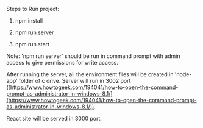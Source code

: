 Steps to Run project:

1. npm install

2. npm run server

3. npm run start

Note: 'npm run server' should be run in command prompt with admin access to give permissions for write access.

After running the server, all the environment files will be created in 'node-app' folder of c drive. Server will run in 3002 port ([https://www.howtogeek.com/194041/how-to-open-the-command-prompt-as-administrator-in-windows-8.1/](https://www.howtogeek.com/194041/how-to-open-the-command-prompt-as-administrator-in-windows-8.1/)).

React site will be served in 3000 port.